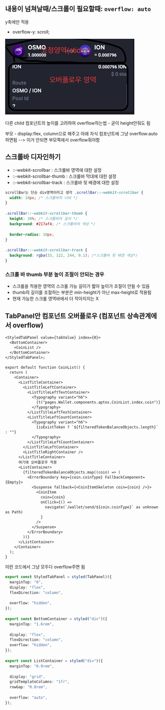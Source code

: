 ## 내용이 넘쳐날때/스크롤이 필요할때: `overflow: auto`

y축에만 적용

- overflow-y: scroll;

![오버플로우](/images/overFlow.png)

다른 child 컴포넌트의 높이를 고려하여 overflow하는법 - 굳이 height안줘도 됨

부모 - display:flex, column으로 해주고 아래 자식 컴포넌트에 그냥 overflow:auto하면됨
--> 이거 안되면 부모쪽에서 overflow줘야함

## 스크롤바 디자인하기

- ::-webkit-scrollbar : 스크롤바 영역에 대한 설정
- ::-webkit-scrollbar-thumb : 스크롤바 막대에 대한 설정
- ::-webkit-scrollbar-track : 스크롤바 뒷 배경에 대한 설정

```css
scrollBar는 단순 div영역이라고 생각 .scrollBar::-webkit-scrollbar {
  width: 10px; /* 스크롤바의 너비 */
}

.scrollBar::-webkit-scrollbar-thumb {
  height: 30%; /* 스크롤바의 길이 */
  background: #217af4; /* 스크롤바의 색상 */

  border-radius: 10px;
}

.scrollBar::-webkit-scrollbar-track {
  background: rgba(33, 122, 244, 0.1); /*스크롤바 뒷 배경 색상*/
}
```

### 스크롤 바 thumb 부분 높이 조절이 안되는 경우

- 스크롤을 적용한 영역의 스크롤 가능 길이가 짧아 높이가 조절이 안될 수 있음
- thumb의 길이를 조절하는 부분은 min-height가 아닌 max-height로 적용됨
- 현재 가능한 스크롤 영역바에서 더 작아지지는 X

## TabPanel안 컴포넌트 오버플로우 (컴포넌트 상속관계에서 overflow)

```tsx
<StyledTabPanel value={tabValue} index={0}>
  <BottomContainer>
    <CoinList />
  </BottomContainer>
</StyledTabPanel>;

export default function CoinList() {
  return (
    <Container>
      <ListTitleContainer>
        <ListTitleLeftContainer>
          <ListTitleLeftTextContainer>
            <Typography variant="h6">
              {t("pages.Wallet.components.aptos.CoinList.index.coin")}
            </Typography>
          </ListTitleLeftTextContainer>
          <ListTitleLeftCountContainer>
            <Typography variant="h6">
              {isExistToken ? `${filteredTokenBalanceObjects.length}` : ""}
            </Typography>
          </ListTitleLeftCountContainer>
        </ListTitleLeftContainer>
        <ListTitleRightContainer />
      </ListTitleContainer>
      여기에 오버플로우 적용
      <ListContainer>
        {filteredTokenBalanceObjects.map((coin) => (
          <ErrorBoundary key={coin.coinType} FallbackComponent={Empty}>
            <Suspense fallback={<CoinItemSkeleton coin={coin} />}>
              <CoinItem
                coin={coin}
                onClick={() =>
                  navigate(`/wallet/send/${coin.coinType}` as unknown as Path)
                }
              />
            </Suspense>
          </ErrorBoundary>
        ))}
      </ListContainer>
    </Container>
  );
}
```

이런 코드에서 그냥 모두다 overflow주면 됨

```ts
export const StyledTabPanel = styled(TabPanel)({
  marginTop: "0",
  display: "flex",
  flexDirection: "column",

  overflow: "hidden",
});

export const BottomContainer = styled("div")({
  marginTop: "1.6rem",

  display: "flex",
  flexDirection: "column",
  overflow: "hidden",
});

export const ListContainer = styled("div")({
  marginTop: "0.9rem",

  display: "grid",
  gridTemplateColumns: "1fr",
  rowGap: "0.8rem",

  overflow: "auto",
});
```
